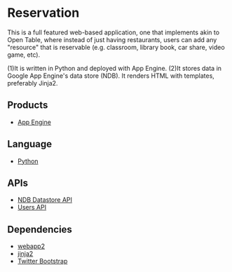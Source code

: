 # Reservation

This is a full featured web-based application, one that implements akin to Open Table, where instead of just having restaurants, users can add any "resource" that is reservable (e.g. classroom, library book, car share, video game, etc).

(1)It is written in Python and deployed with App Engine.
(2)It stores data in Google App Engine's  data store  (NDB). It renders HTML with templates, preferably Jinja2.

## Products
- [App Engine][1]

## Language
- [Python][2]

## APIs
- [NDB Datastore API][3]
- [Users API][4]

## Dependencies
- [webapp2][5]
- [jinja2][6]
- [Twitter Bootstrap][7]

[1]: https://developers.google.com/appengine
[2]: https://python.org
[3]: https://developers.google.com/appengine/docs/python/ndb/
[4]: https://developers.google.com/appengine/docs/python/users/
[5]: http://webapp-improved.appspot.com/
[6]: http://jinja.pocoo.org/docs/
[7]: http://twitter.github.com/bootstrap/

